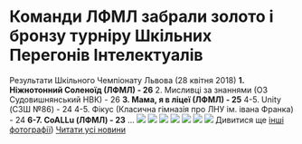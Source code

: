 
# Команди ЛФМЛ забрали золото і бронзу турніру Шкільних Перегонів Інтелектуалів
Результати Шкільного Чемпіонату Львова (28 квітня 2018)
**1. Ніжнотонний Соленоїд (ЛФМЛ) - 26**
2. Мисливці за знаннями (ОЗ Судовишнянський НВК) - 26
**3. Мама, я в ліцеї (ЛФМЛ) - 25**
4-5. Unity (СЗШ №86) - 24
4-5. Фікус (Класична гімназія про ЛНУ ім. івана Франка) - 24
**6-7. CoALLu (ЛФМЛ) - 23**
...
![](/images/команди-лфмл-забрали-золото-і-бронзу-турніру-шкільних/31732265_1853381298006466_5044880701984342016_n.jpg)
![](/images/команди-лфмл-забрали-золото-і-бронзу-турніру-шкільних/31822987_1853374984673764_5949588199650099200_o.jpg)
![](/images/команди-лфмл-забрали-золото-і-бронзу-турніру-шкільних/31739967_1853377198006876_4721930398622285824_o.jpg)
![](/images/команди-лфмл-забрали-золото-і-бронзу-турніру-шкільних/31732141_1853371991340730_2247541680028778496_o.jpg)
![](/images/команди-лфмл-забрали-золото-і-бронзу-турніру-шкільних/31730007_1853365308008065_6851031492106125312_o.jpg)
![](/images/команди-лфмл-забрали-золото-і-бронзу-турніру-шкільних/31776020_1853390601338869_5095755354109640704_o.jpg)
![](/images/команди-лфмл-забрали-золото-і-бронзу-турніру-шкільних/31727813_1853390348005561_8105335785634398208_o.jpg)
Дивитися ще [інші фотографії](https://www.facebook.com/shpil.lviv/?hc_ref=ARTj3WqiOcZJRcIIQjqmrDJACgQL5iCvgr0hasq4UcX6ao92UFiSc8hsH1WbS4MOWrs&amp;fref=nf))
[Читати усі новини](/news)
       